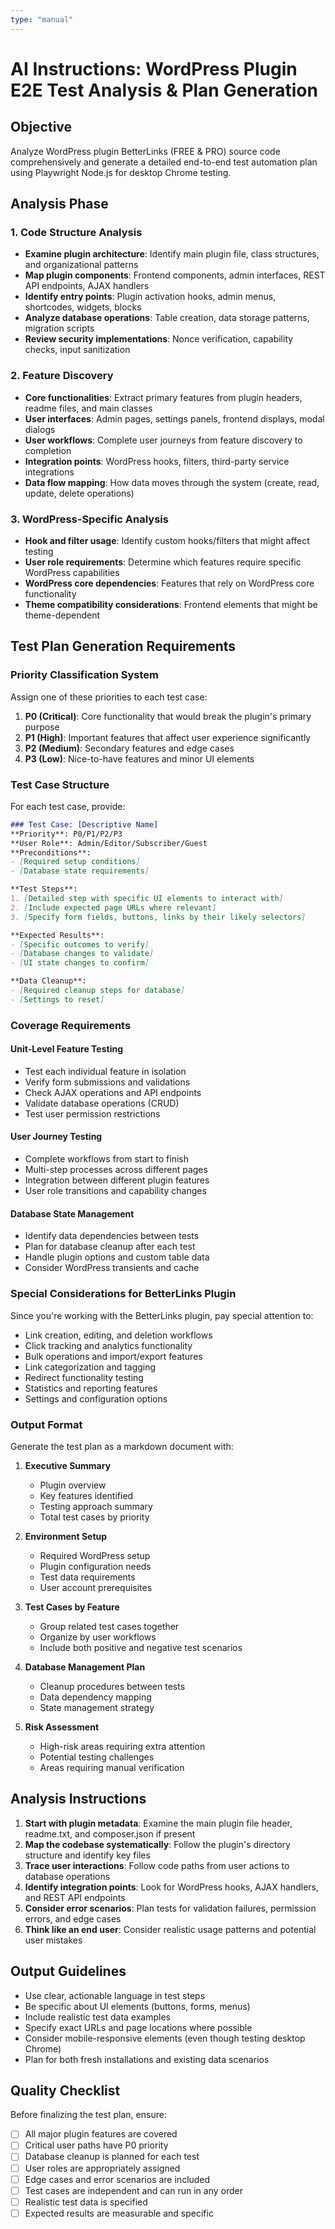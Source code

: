 ```yaml
---
type: "manual"
---
```


# AI Instructions: WordPress Plugin E2E Test Analysis & Plan Generation

## Objective
Analyze WordPress plugin BetterLinks (FREE & PRO) source code comprehensively and generate a detailed end-to-end test automation plan using Playwright Node.js for desktop Chrome testing.

## Analysis Phase

### 1. Code Structure Analysis
- **Examine plugin architecture**: Identify main plugin file, class structures, and organizational patterns
- **Map plugin components**: Frontend components, admin interfaces, REST API endpoints, AJAX handlers
- **Identify entry points**: Plugin activation hooks, admin menus, shortcodes, widgets, blocks
- **Analyze database operations**: Table creation, data storage patterns, migration scripts
- **Review security implementations**: Nonce verification, capability checks, input sanitization

### 2. Feature Discovery
- **Core functionalities**: Extract primary features from plugin headers, readme files, and main classes
- **User interfaces**: Admin pages, settings panels, frontend displays, modal dialogs
- **User workflows**: Complete user journeys from feature discovery to completion
- **Integration points**: WordPress hooks, filters, third-party service integrations
- **Data flow mapping**: How data moves through the system (create, read, update, delete operations)

### 3. WordPress-Specific Analysis
- **Hook and filter usage**: Identify custom hooks/filters that might affect testing
- **User role requirements**: Determine which features require specific WordPress capabilities
- **WordPress core dependencies**: Features that rely on WordPress core functionality
- **Theme compatibility considerations**: Frontend elements that might be theme-dependent

## Test Plan Generation Requirements

### Priority Classification System
Assign one of these priorities to each test case:

1. **P0 (Critical)**: Core functionality that would break the plugin's primary purpose
2. **P1 (High)**: Important features that affect user experience significantly
3. **P2 (Medium)**: Secondary features and edge cases
4. **P3 (Low)**: Nice-to-have features and minor UI elements

### Test Case Structure
For each test case, provide:

```markdown
### Test Case: [Descriptive Name]
**Priority**: P0/P1/P2/P3
**User Role**: Admin/Editor/Subscriber/Guest
**Preconditions**: 
- [Required setup conditions]
- [Database state requirements]

**Test Steps**:
1. [Detailed step with specific UI elements to interact with]
2. [Include expected page URLs where relevant]
3. [Specify form fields, buttons, links by their likely selectors]

**Expected Results**:
- [Specific outcomes to verify]
- [Database changes to validate]
- [UI state changes to confirm]

**Data Cleanup**:
- [Required cleanup steps for database]
- [Settings to reset]
```

### Coverage Requirements

#### Unit-Level Feature Testing
- Test each individual feature in isolation
- Verify form submissions and validations
- Check AJAX operations and API endpoints
- Validate database operations (CRUD)
- Test user permission restrictions

#### User Journey Testing  
- Complete workflows from start to finish
- Multi-step processes across different pages
- Integration between different plugin features
- User role transitions and capability changes

#### Database State Management
- Identify data dependencies between tests
- Plan for database cleanup after each test
- Handle plugin options and custom table data
- Consider WordPress transients and cache

### Special Considerations for BetterLinks Plugin

Since you're working with the BetterLinks plugin, pay special attention to:
- Link creation, editing, and deletion workflows
- Click tracking and analytics functionality
- Bulk operations and import/export features
- Link categorization and tagging
- Redirect functionality testing
- Statistics and reporting features
- Settings and configuration options

### Output Format

Generate the test plan as a markdown document with:

1. **Executive Summary**
   - Plugin overview
   - Key features identified
   - Testing approach summary
   - Total test cases by priority

2. **Environment Setup**
   - Required WordPress setup
   - Plugin configuration needs
   - Test data requirements
   - User account prerequisites

3. **Test Cases by Feature**
   - Group related test cases together
   - Organize by user workflows
   - Include both positive and negative test scenarios

4. **Database Management Plan**
   - Cleanup procedures between tests
   - Data dependency mapping
   - State management strategy

5. **Risk Assessment**
   - High-risk areas requiring extra attention
   - Potential testing challenges
   - Areas requiring manual verification

## Analysis Instructions

1. **Start with plugin metadata**: Examine the main plugin file header, readme.txt, and composer.json if present
2. **Map the codebase systematically**: Follow the plugin's directory structure and identify key files
3. **Trace user interactions**: Follow code paths from user actions to database operations
4. **Identify integration points**: Look for WordPress hooks, AJAX handlers, and REST API endpoints  
5. **Consider error scenarios**: Plan tests for validation failures, permission errors, and edge cases
6. **Think like an end user**: Consider realistic usage patterns and potential user mistakes

## Output Guidelines

- Use clear, actionable language in test steps
- Be specific about UI elements (buttons, forms, menus)
- Include realistic test data examples
- Specify exact URLs and page locations where possible
- Consider mobile-responsive elements (even though testing desktop Chrome)
- Plan for both fresh installations and existing data scenarios

## Quality Checklist

Before finalizing the test plan, ensure:
- [ ] All major plugin features are covered
- [ ] Critical user paths have P0 priority
- [ ] Database cleanup is planned for each test
- [ ] User roles are appropriately assigned
- [ ] Edge cases and error scenarios are included
- [ ] Test cases are independent and can run in any order
- [ ] Realistic test data is specified
- [ ] Expected results are measurable and specific